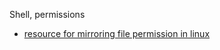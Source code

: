 Shell, permissions  
* [resource for mirroring file permission in linux](https://unixcop.com/how-to-copy-or-clone-permissions-from-one-file-to-another-on-linux/)
